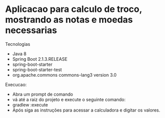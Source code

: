 # Aplicacao para calculo de troco, mostrando as notas e moedas necessarias #

Tecnologias
* Java 8
* Spring Boot 2.1.3.RELEASE
* spring-boot-starter
* spring-boot-starter-test
* org.apache.commons commons-lang3 version 3.0

Execucao:
* Abra um prompt de comando
* vá até a raiz do projeto e execute o seguinte comando:
* gradlew :execute
* Após siga as instruções para acessar a calculadora e digitar os valores.